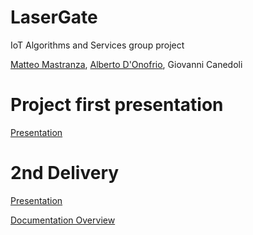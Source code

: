 # LaserGate
IoT Algorithms and Services group project

[Matteo Mastranza](https://www.linkedin.com/in/matteo-mastranza), [Alberto D'Onofrio](https://www.linkedin.com/in/alberto-d-onofrio-67623623a
), Giovanni Canedoli

# Project first presentation
[Presentation](https://docs.google.com/presentation/d/13oXGqMe2pECSd8EAlbgP-BsSp5TTP1uNVOthMb52-k8/edit?usp=sharing)

# 2nd Delivery

[Presentation](https://docs.google.com/presentation/d/1FaFsxyuVXrx55HQ5tTMlRwahedIPWIDEz-U0NudAKOQ/edit?usp=sharing)

[Documentation Overview](https://github.com/Matteoleme/LaserGate/blob/main/docs/2nd%20Delivery/2ndDelivery.md)


